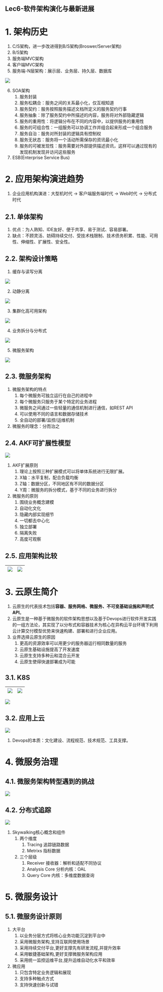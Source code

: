 Lec6-软件架构演化与最新进展
---

# 1. 架构历史
1. C/S架构，进一步改进得到B/S架构(Broswer/Server架构)
2. B/S架构
3. 服务端MVC架构
4. 客户端MVC架构
5. 服务端-N层架构：展示层、业务层、持久层、数据库

![](https://spricoder.oss-cn-shanghai.aliyuncs.com/2020-Devops-introduction/img/lec6/1.png)

6. SOA架构
   1. 服务封装
   2. 服务松耦合：服务之间的关系最小化，仅互相知道
   3. 服务契约：服务按照服务描述文档所定义的服务契约行事
   4. 服务抽象：除了服务契约中所描述的内容，服务将对外部隐藏逻辑
   5. 服务的重用性：将逻辑分布在不同的内容中，以提供服务的重用性
   6. 服务的可组合性：一组服务可以协调工作并组合起来形成一个组合服务
   7. 服务自治：服务对所封装的逻辑具有控制权
   8. 服务无状态：服务将一个活动所需保存的资讯最小化
   9. 服务的可被发现性：服务需要对外部提供描述资讯，这样可以通过现有的发现机制发现并访问这些服务
7. ESB(Enterprise Service Bus)

# 2. 应用架构演进趋势
1. 企业应用机构演进：大型机时代 -> 客户端服务端时代 -> Web时代 -> 分布式时代

## 2.1. 单体架构
1. 优点：为人熟知、IDE友好、便于共享、易于测试、容易部署。
2. 缺点：不顾灵活、妨碍持续交付、受技术栈限制、技术债务积累、性能、可用性、伸缩性、扩展性、安全性。

## 2.2. 架构设计策略
1. 缓存与读写分离

![](https://spricoder.oss-cn-shanghai.aliyuncs.com/2020-Devops-introduction/img/lec6/2.png)

2. 动静分离

![](https://spricoder.oss-cn-shanghai.aliyuncs.com/2020-Devops-introduction/img/lec6/3.png)

3. 集群化高可用架构

![](https://spricoder.oss-cn-shanghai.aliyuncs.com/2020-Devops-introduction/img/lec6/4.png)

4. 业务拆分与分布式

![](https://spricoder.oss-cn-shanghai.aliyuncs.com/2020-Devops-introduction/img/lec6/5.png)

5. 微服务架构

![](https://spricoder.oss-cn-shanghai.aliyuncs.com/2020-Devops-introduction/img/lec6/6.png)

## 2.3. 微服务架构
1. 微服务架构的特点
   1. 每个微服务可独立运行在自己的进程中
   2. 每个微服务只服务于某个特定的业务进程
   3. 微服务之间通过一些轻量的通信机制进行通信，如REST API
   4. 可以使用不同的语言和数据存储技术
   5. 全自动的部署/监控/运维机制
2. 微服务的理念：分而治之

## 2.4. AKF可扩展性模型
![](https://spricoder.oss-cn-shanghai.aliyuncs.com/2020-Devops-introduction/img/lec6/7.png)

1. AKF扩展原则
   1. 理论上按照三种扩展模式可以将单体系统进行无限扩展。
   2. X轴：水平复制，配合负载均衡
   3. Z轴：数据分区，不同地区有不同的数据分区
   4. Y周：微服务的拆分模式，基于不同的业务进行拆分
2. 微服务的原则
   1. 围绕业务概念建模
   2. 自动化文化
   3. 隐藏内部实现细节
   4. 一切都去中心化
   5. 独立部署
   6. 隔离失败
   7. 高度可观察

## 2.5. 应用架构比较
| ![](https://spricoder.oss-cn-shanghai.aliyuncs.com/2020-Devops-introduction/img/lec6/8.png) | ![](https://spricoder.oss-cn-shanghai.aliyuncs.com/2020-Devops-introduction/img/lec6/9.png) |
| ------------------- | ------------------- |

# 3. 云原生简介
1. 云原生的代表技术包括**容器、服务网格、微服务、不可变基础设施和声明式API**。
2. 云原生是一种基于微服务的软件架构思想以及基于Devops进行软件开发实践的一组方法论，其实现了以分布式和容器技术为核心在异构云平台环境下利用云计算交付模型优势来快速构建、部署和进行企业应用。
3. 业界选择云原生的原因
   1. 更高的资源效率可以用更少的服务器运行相同数量的服务
   2. 云原生基础设施提高了开发速度
   3. 云原生支持多种云和混合云开发
   4. 云原生使得快速部署成为可能

## 3.1. K8S
| ![](https://spricoder.oss-cn-shanghai.aliyuncs.com/2020-Devops-introduction/img/lec6/10.png) | ![](https://spricoder.oss-cn-shanghai.aliyuncs.com/2020-Devops-introduction/img/lec6/11.png) |
| -------------------- | -------------------- |

![](https://spricoder.oss-cn-shanghai.aliyuncs.com/2020-Devops-introduction/img/lec6/12.png)

## 3.2. 应用上云
![](https://spricoder.oss-cn-shanghai.aliyuncs.com/2020-Devops-introduction/img/lec6/13.png)

1. Devops的本质：文化建设、流程规范、技术规范、工具支撑。

# 4. 微服务治理

## 4.1. 微服务架构转型遇到的挑战
![](https://spricoder.oss-cn-shanghai.aliyuncs.com/2020-Devops-introduction/img/lec6/14.png)

## 4.2. 分布式追踪
![](https://spricoder.oss-cn-shanghai.aliyuncs.com/2020-Devops-introduction/img/lec6/15.png)

1. Skywalking核心概念和组件
   1. 两个维度
      1. Tracing 追踪链路数据
      2. Metrixs 指标数据
   2. 三个层级
      1. Receiver 接收器：解析和适配不同协议
      2. Analysis Core 分析内核：OAL
      3. Query Core 内核：多维度数据查询

# 5. 微服务设计

## 5.1. 微服务设计原则
1. 大平台
   1. 以业务分层方式将核心业务功能沉淀到平台中
   2. 采用微服务架构,支持互联网使用场景
   3. 采用持续交付平台,更好支撑先有研发流程,并提升效率
   4. 采用敏捷基础架构,更好支撑微服务架构应用
   5. 采用统一监控运维平台,提升运维自动化水平和效率
2. 微应用
   1. 只包含特定业务逻辑和展现
   2. 支持多种触点方式
   3. 支持快速创新与试错
